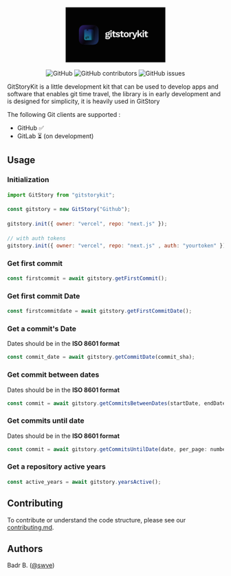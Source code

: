 <p align="center"><br>
  <a href="#">
    <img src=".github/img/gitstorykit.png" height="128">
  </a>
</p>
<center>
<p align="center">
  
 <img alt="GitHub" src="https://img.shields.io/github/license/swve/gitstorykit">
 <img alt="GitHub contributors" src="https://img.shields.io/github/contributors/swve/gitstorykit">
 <img alt="GitHub issues" src="https://img.shields.io/github/issues/swve/gitstorykit">
</p>
</center>



GitStoryKit is a little development kit that can be used to develop apps and software that enables git time travel, the library is in early development and is designed for simplicity, it is heavily used in GitStory  


The following Git clients are supported : 
- GitHub ✅
- GitLab ⏳ (on development)

## Usage 

### Initialization 

```js
import GitStory from "gitstorykit";

const gitstory = new GitStory("Github");

gitstory.init({ owner: "vercel", repo: "next.js" }); 

// with auth tokens
gitstory.init({ owner: "vercel", repo: "next.js" , auth: "yourtoken" }); 
```

### Get first commit
```js
const firstcommit = await gitstory.getFirstCommit();
```

### Get first commit Date
```js
const firstcommitdate = await gitstory.getFirstCommitDate();
```

### Get a commit's Date
Dates should be in the **ISO 8601 format**
```js
const commit_date = await gitstory.getCommitDate(commit_sha);
```

### Get commit between dates

Dates should be in the **ISO 8601 format**
```js
const commit = await gitstory.getCommitsBetweenDates(startDate, endDate, per_page: number, page: number);
```

### Get commits until date

Dates should be in the **ISO 8601 format**
```js
const commit = await gitstory.getCommitsUntilDate(date, per_page: number, page: number);
```

### Get a repository active years 
```js
const active_years = await gitstory.yearsActive();
```

## Contributing
To contribute or understand the code structure,
please see our [contributing.md](/CONTRIBUTING.md).

## Authors

Badr B. ([@swve](https://github.com/swve))
